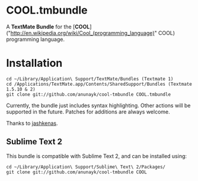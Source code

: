 COOL.tmbundle
=============

A <b>TextMate Bundle</b> for the [<b>COOL</b>]("http://en.wikipedia.org/wiki/Cool_(programming_language)" COOL) programming language.

Installation
=============

    cd ~/Library/Application\ Support/TextMate/Bundles (Textmate 1)
    cd /Applications/TextMate.app/Contents/SharedSupport/Bundles (Textmate 1.5.10 & 2)
    git clone git://github.com/anunayk/cool-tmbundle COOL.tmbundle
  
Currently, the bundle just includes syntax highlighting. Other actions will be supported in the future. Patches for additions are always welcome.

Thanks to [jashkenas]("http://github.com/jashkenas").

Sublime Text 2
--------------

This bundle is compatible with Sublime Text 2, and can be installed using:

    cd ~/Library/Application\ Support/Sublime\ Text\ 2/Packages/
    git clone git://github.com/anunayk/cool-tmbundle COOL


